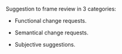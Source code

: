 Suggestion to frame review in 3 categories:

*   Functional change requests.
    
*   Semantical change requests.
    
*   Subjective suggestions.